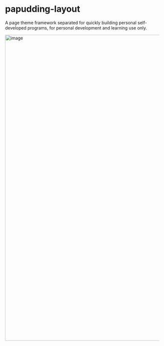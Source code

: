 # papudding-layout

A page theme framework separated for quickly building personal self-developed programs, for personal development and learning use only.

<img width="996" alt="image" src="https://github.com/user-attachments/assets/7038f88d-24d7-4b31-8106-d8d1027f8332" />
